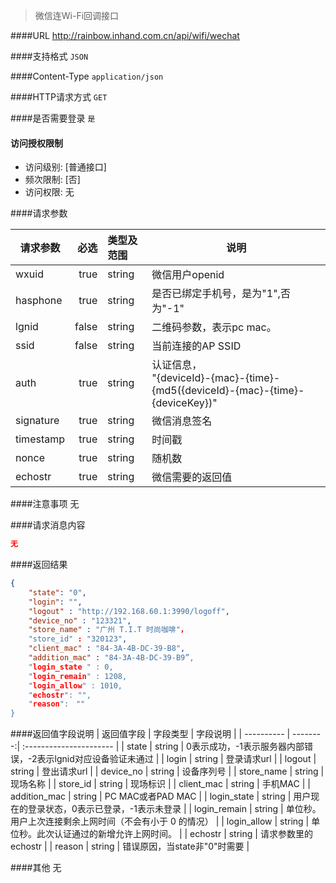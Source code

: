 
> 微信连Wi-Fi回调接口

####URL
<http://rainbow.inhand.com.cn/api/wifi/wechat>

####支持格式
`JSON`

####Content-Type
`application/json`

####HTTP请求方式
`GET`

####是否需要登录
`是`

#### 访问授权限制
* 访问级别: [普通接口]
* 频次限制: [否]
* 访问权限: 无


####请求参数

| 请求参数      |    必选 | 类型及范围  | 说明                                |
| ------------- | -------:| :---------- | ----------------------------------- |
| wxuid  | true    | string      | 微信用户openid |
| hasphone  | true    | string      | 是否已绑定手机号，是为"1",否为"-1" |
| lgnid  | false    | string      | 二维码参数，表示pc mac。 |
| ssid  | false    | string      | 当前连接的AP SSID |
| auth  | true    | string      | 认证信息，<br/>"{deviceId}-{mac}-{time}-{md5({deviceId}-{mac}-{time}-{deviceKey})"|
| signature  | true    | string      | 微信消息签名 |
| timestamp  | true    | string      | 时间戳 |
| nonce  | true    | string      | 随机数 |
| echostr  | true    | string      | 微信需要的返回值 |

####注意事项
无

####请求消息内容
``` JSON
无
```

####返回结果
``` JSON
{
	"state": "0",
	"login": "",
	"logout" : "http://192.168.60.1:3990/logoff",
	"device_no" : "123321",
	"store_name" : "广州 T.I.T 时尚咖啡"，
	"store_id" : "320123",
	"client_mac" : "84-3A-4B-DC-39-B8",
	"addition_mac" : "84-3A-4B-DC-39-B9”,
	"login_state " : 0,
	"login_remain" : 1208,
	"login_allow" : 1010,
	"echostr": "",
	"reason":　""
}
```
####返回值字段说明
| 返回值字段 | 字段类型 | 字段说明                |
| ---------- | --------:| :---------------------- |
| state | string  | 0表示成功，-1表示服务器内部错误，-2表示lgnid对应设备验证未通过 |
| login | string  | 登录请求url |
| logout | string  | 登出请求url |
| device_no | string  | 设备序列号 |
| store_name | string  | 现场名称 |
| store_id | string  | 现场标识 |
| client_mac | string  | 手机MAC |
| addition_mac | string  | PC MAC或者PAD MAC |
| login_state | string  | 用户现在的登录状态，0表示已登录，-1表示未登录 |
| login_remain | string  | 单位秒。用户上次连接剩余上网时间（不会有小于 0 的情况） |
| login_allow | string  | 单位秒。此次认证通过的新增允许上网时间。 |
| echostr | string  | 请求参数里的echostr |
| reason | string | 错误原因，当state非"0"时需要 |

####其他
无
